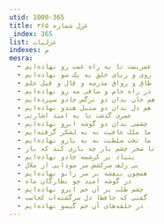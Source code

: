 ```yaml
---
utid: 1000-365
title: غزل شماره ۳۶۵
_index: 365
list: غزلیات
indexes: م
mesra:
  - عمریست تا به راه غمت رو نهاده‌ایم
  - روی و ریای خلق به یک سو نهاده‌ایم
  - طاق و رواق مدرسه و قال و قیل علم
  - در راه جام و ساقی مه رو نهاده‌ایم
  - هم جان بدان دو نرگس جادو سپرده‌ایم
  - هم دل بدان دو سنبل هندو نهاده‌ایم
  - عمری گذشت تا به امید اشارتی
  - چشمی بدان دو گوشه ابرو نهاده‌ایم
  - ما ملک عافیت نه به لشکر گرفته‌ایم
  - ما تخت سلطنت نه به بازو نهاده‌ایم
  - تا سحر چشم یار چه بازی کند که باز
  - بنیاد بر کرشمه جادو نهاده‌ایم
  - بی زلف سرکشش سر سودایی از ملال
  - همچون بنفشه بر سر زانو نهاده‌ایم
  - در گوشه امید چو نظارگان ماه
  - چشم طلب بر آن خم ابرو نهاده‌ایم
  - گفتی که حافظا دل سرگشته‌ات کجاست
  - در حلقه‌های آن خم گیسو نهاده‌ایم
---
```

